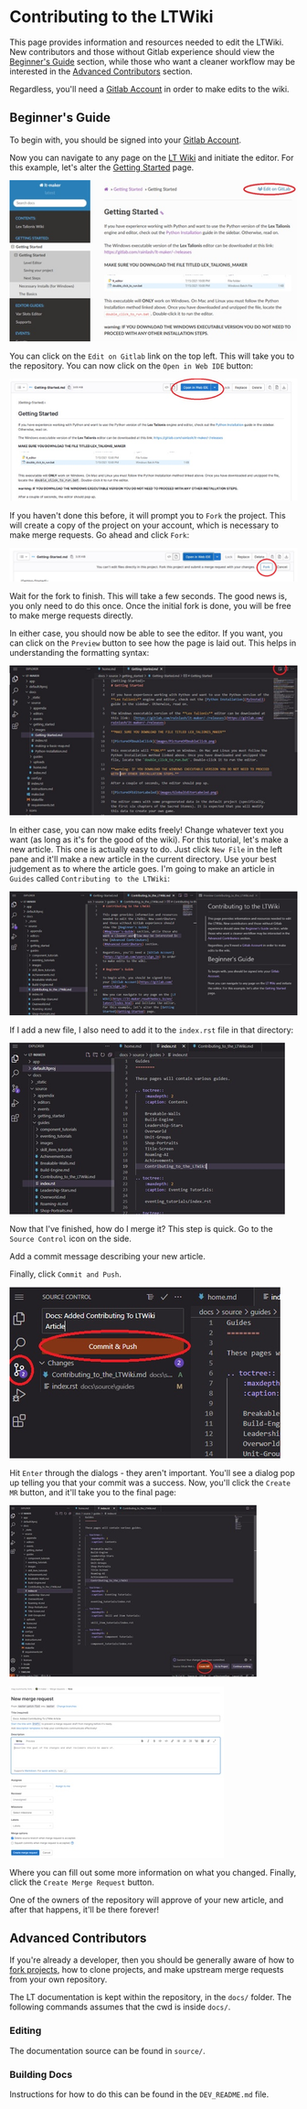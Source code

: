 # Contributing to the LTWiki

This page provides information and resources needed to edit the LTWiki. New contributors and those without Gitlab experience should view the [Beginner's Guide](#beginners-guide) section, while those who want a cleaner workflow may be interested in the [Advanced Contributors](#advanced-contributors) section.

Regardless, you'll need a [Gitlab Account](https://gitlab.com/users/sign_in) in order to make edits to the wiki.

## Beginner's Guide

To begin with, you should be signed into your [Gitlab Account](https://gitlab.com/users/sign_in).

Now you can navigate to any page on the [LT Wiki](https://lt-maker.readthedocs.io/en/latest/index.html) and initiate the editor. For this example, let's alter the [Getting Started](Getting-Started) page.

![GettingStartedImage](images/contributing/contributing_1.jpg)

You can click on the `Edit on Gitlab` link on the top left. This will take you to the repository. You can now click on the `Open in Web IDE` button:

![GettingStartedImage](images/contributing/contributing_2.jpg)

If you haven't done this before, it will prompt you to `Fork` the project. This will create a copy of the project on your account, which is necessary to make merge requests. Go ahead and click `Fork`:

![GettingStartedImage](images/contributing/contributing_3.jpg)

Wait for the fork to finish. This will take a few seconds. The good news is, you only need to do this once. Once the initial fork is done, you will be free to make merge requests directly.

In either case, you should now be able to see the editor. If you want, you can click on the `Preview` button to see how the page is laid out. This helps in understanding the formatting syntax:

![GettingStartedImage](images/contributing/contributing_4.jpg)

In either case, you can now make edits freely! Change whatever text you want (as long as it's for the good of the wiki). For this tutorial, let's make a new article. This one is actually easy to do. Just click `New File` in the left pane and it'll make a new article in the current directory. Use your best judgement as to where the article goes. I'm going to make an article in `Guides` called `Contributing to the LTWiki`:

![GettingStartedImage](images/contributing/contributing_5.jpg)

If I add a new file, I also need to add it to the `index.rst` file in that directory:

![GettingStartedImage](images/contributing/contributing_8.jpg)

Now that I've finished, how do I merge it? This step is quick. Go to the `Source Control` icon on the side.

Add a commit message describing your new article.

Finally, click `Commit and Push`.

![GettingStartedImage](images/contributing/contributing_9.jpg)

Hit `Enter` through the dialogs - they aren't important. You'll see a dialog pop up telling you that your commit was a success. Now, you'll click the `Create MR` button, and it'll take you to the final page:

![GettingStartedImage](images/contributing/contributing_10.jpg)

![GettingStartedImage](images/contributing/contributing_11.jpg)

Where you can fill out some more information on what you changed. Finally, click the `Create Merge Request` button.

One of the owners of the repository will approve of your new article, and after that happens, it'll be there forever!

## Advanced Contributors

If you're already a developer, then you should be generally aware of how to [fork projects](https://docs.gitlab.com/ee/user/project/repository/forking_workflow.html), how to clone projects, and make upstream merge requests from your own repository.

The LT documentation is kept within the repository, in the `docs/` folder. The following commands assumes that the cwd is inside `docs/`.

### Editing

The documentation source can be found in `source/`.

### Building Docs

Instructions for how to do this can be found in the `DEV_README.md` file.